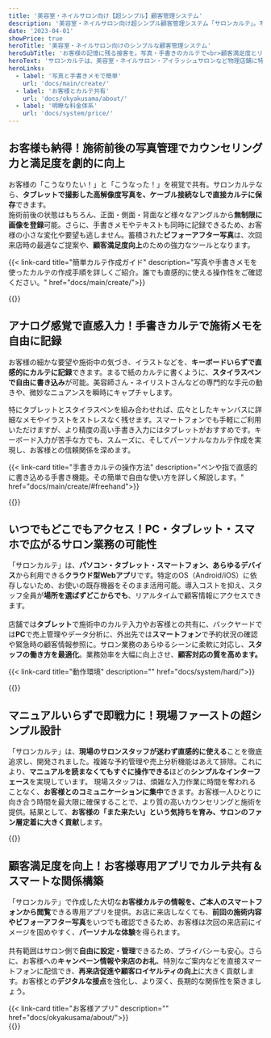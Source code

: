 ```yaml
---
title: '美容室・ネイルサロン向け【超シンプル】顧客管理システム'
description: '美容室・ネイルサロン向け超シンプル顧客管理システム「サロンカルテ」。写真・手書き・番号検索で効率UP。顧客満足度とリピート率向上を叶える、タブレット対応のクラウドカルテアプリ。無料お試し受付中！'
date: '2023-04-01'
showPrice: true
heroTitle: '美容室・ネイルサロン向けのシンプルな顧客管理システム'
heroSubTitle: 'お客様の記憶に残る接客を。写真・手書きのカルテで<br>顧客満足度とリピート率が劇的に向上！<br>サロンカルテ'
heroText: 'サロンカルテは、美容室・ネイルサロン・アイラッシュサロンなど物理店舗に特化した、シンプルな顧客管理アプリです。<br>お客様の施術履歴を写真・手書き・メモで直感的に記録し、顧客番号での高速検索で過去カルテに瞬時アクセス。キーボード入力不要で、タブレットに不慣れな方でも簡単操作。<br>クラウドとスマホ・タブレットに特化することで、安価に、そして簡単に顧客管理を実現します。お客様の「私のこと、覚えてくれてる！」を叶え、顧客満足度とリピート率向上に貢献します。'
heroLinks:
  - label: '写真と手書きメモで簡単'
    url: 'docs/main/create/'
  - label: 'お客様とカルテ共有'
    url: 'docs/okyakusama/about/'
  - label: '明瞭な料金体系'
    url: 'docs/system/price/'
---
```


<!-- ▼写真で管理 -->
<div class="container my-5" id="easy_photo_manage">
<div class="row  rounded-3 border shadow-lg">
<h2 class="display-4 fw-bold text-body-emphasis lh-1 pt-4">お客様も納得！施術前後の写真管理でカウンセリング力と満足度を劇的に向上</h2>

<div class="col-lg-7">
<p class="lead">


お客様の「こうなりたい！」と「こうなった！」を視覚で共有。サロンカルテなら、**タブレットで撮影した高解像度写真を、ケーブル接続なしで直接カルテに保存**できます。<br>施術前後の状態はもちろん、正面・側面・背面など様々なアングルから**無制限に画像を登録**可能。さらに、手書きメモやテキストも同時に記録できるため、お客様の小さな変化や要望も逃しません。蓄積された**ビフォーアフター写真**は、次回来店時の最適なご提案や、**顧客満足度向上**のための強力なツールとなります。


</p>

{{< link-card title="簡単カルテ作成ガイド" description="写真や手書きメモを使ったカルテの作成手順を詳しくご紹介。誰でも直感的に使える操作性をご確認ください。" href="docs/main/create/">}}
</div>
<div class="col-lg-9">
{{<iTablet filename="photos" msg="カルテ作成画面" alice="ok"  marginLess="true">}}
</div>
</div>
</div>

<!-- ▼手書き -->
<div class="container my-5" id="freehand_drawing">
<div class="row  rounded-3 border shadow-lg">
<h2 class="display-4 fw-bold text-body-emphasis lh-1 pt-4">アナログ感覚で直感入力！手書きカルテで施術メモを自由に記録</h2>

<div class="col-lg-7">
<p class="lead">

お客様の細かな要望や施術中の気づき、イラストなどを、**キーボードいらずで直感的にカルテに記録**できます。まるで紙のカルテに書くように、**スタイラスペンで自由に書き込み**が可能。美容師さん・ネイリストさんなどの専門的な手元の動きや、微妙なニュアンスを瞬時にキャプチャします。  

特にタブレットとスタイラスペンを組み合わせれば、広々としたキャンバスに詳細なメモやイラストをストレスなく残せます。スマートフォンでも手軽にご利用いただけますが、より精度の高い手書き入力にはタブレットがおすすめです。キーボード入力が苦手な方でも、スムーズに、そしてパーソナルなカルテ作成を実現し、お客様との信頼関係を深めます。

</p>

{{< link-card title="手書きカルテの操作方法" description="ペンや指で直感的に書き込める手書き機能。その簡単で自由な使い方を詳しく解説します。" href="docs/main/create/#freehand">}}

</div>
<div class="col-lg-9">
{{<iTablet filename="freehand" msg="スタイラスペンで簡単にメモを残せる" alice="ok"  marginLess="true">}}

</div>
</div>
</div>

<!-- ▼マルチデバイス -->
<div class="container my-5" id="multiDevice_support">
<div class="row  rounded-3 border shadow-lg">
<h2 class="display-4 fw-bold text-body-emphasis lh-1 pt-4">いつでもどこでもアクセス！PC・タブレット・スマホで広がるサロン業務の可能性</h2>

<div class="col-lg-7">
<p class="lead">

「サロンカルテ」は、**パソコン・タブレット・スマートフォン、あらゆるデバイス**から利用できる**クラウド型Webアプリ**です。特定のOS（Android/iOS）に依存しないため、お使いの既存機器をそのまま活用可能。導入コストを抑え、スタッフ全員が**場所を選ばずどこからでも**、リアルタイムで顧客情報にアクセスできます。<br><br>
店舗では**タブレット**で施術中のカルテ入力やお客様との共有に、バックヤードでは**PC**で売上管理やデータ分析に、外出先では**スマートフォン**で予約状況の確認や緊急時の顧客情報参照に。サロン業務のあらゆるシーンに柔軟に対応し、**スタッフの働き方を最適化**。業務効率を大幅に向上させ、**顧客対応の質を高めます。**

</p>

{{< link-card title="動作環境" description="" href="docs/system/hard/">}}

</div>
<div class="col-lg-9">

{{<icatch filename="multi" msg="スマホ・タブレットに対応" alice="ok"  marginLess="true">}}

</div>
</div>
</div>

<!-- ▼簡単操作 -->
<div class="container my-5" id="simple_ui">
<div class="row  rounded-3 border shadow-lg">
<h2 class="display-4 fw-bold text-body-emphasis lh-1 pt-4">マニュアルいらずで即戦力に！現場ファーストの超シンプル設計</h2>

<div class="col-lg-7">
<p class="lead">


「サロンカルテ」は、**現場のサロンスタッフが迷わず直感的に使える**ことを徹底追求し、開発されました。複雑な予約管理や売上分析機能はあえて排除。これにより、**マニュアルを読まなくてもすぐに操作できる**ほどの**シンプルなインターフェース**を実現しています。
現場スタッフは、煩雑な入力作業に時間を奪われることなく、**お客様とのコミュニケーションに集中**できます。お客様一人ひとりに向き合う時間を最大限に確保することで、より質の高いカウンセリングと施術を提供。結果として、**お客様の「また来たい」という気持ちを育み、サロンのファン層定着に大きく貢献**します。



</p>
</div>
<div class="col-lg-9">
{{<iTablet filename="simple" msg="シンプル操作" alice="ok" marginLess="true">}}
</div>
</div>
</div>



<!-- ▼お客様App -->
<div class="container my-5" id="customer_share">
<div class="row  rounded-3 border shadow-lg">
<h2 class="display-4 fw-bold text-body-emphasis lh-1 pt-4">顧客満足度を向上！お客様専用アプリでカルテ共有＆スマートな関係構築</h2>

<div class="col-lg-7">
<p class="lead">


「サロンカルテ」で作成した大切な**お客様カルテの情報を、ご本人のスマートフォンから閲覧**できる専用アプリを提供。お店に来店しなくても、**前回の施術内容やビフォーアフター写真**をいつでも確認できるため、お客様は次回の来店前にイメージを固めやすく、**パーソナルな体験**を得られます。<br><br>
共有範囲はサロン側で**自由に設定・管理**できるため、プライバシーも安心。さらに、お客様への**キャンペーン情報や来店のお礼**、特別なご案内などを直接スマートフォンに配信でき、**再来店促進や顧客ロイヤルティの向上**に大きく貢献します。お客様との**デジタルな接点**を強化し、より深く、長期的な関係性を築きましょう。

</p>
{{< link-card title="お客様アプリ" description="" href="docs/okyakusama/about/">}}

</div>
<div class="col-lg-9">
{{<icatch filename="karte" msg="お客様とカルテの情報をシェア" alice="ok" marginLess="true">}}
</div>
</div>
</div>
